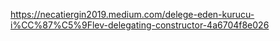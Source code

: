 https://necatiergin2019.medium.com/delege-eden-kurucu-i%CC%87%C5%9Flev-delegating-constructor-4a6704f8e026
